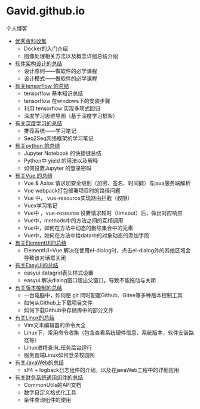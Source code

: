# Gavid.github.io
个人博客

* [优秀资料收集](https://github.com/Gavid/Gavid.github.io/tree/master/Technical_Data_Collection)
  * Docker的入门介绍
  * 图像处理相关方法以及概念详细总结介绍
* [软件架构设计的总结](https://github.com/Gavid/Gavid.github.io/tree/master/Software_Architecture)
  * 设计原则——做软件的必学课程
  * 设计模式——做软件的必学课程
* [有关tensorflow 的总结](https://github.com/Gavid/Gavid.github.io/tree/master/tensorflow)
  * tensorflow 基本知识总结
  * tensorflow 在windows下的安装步骤
  * 利用 tensorflow 实现多项式回归
  * 深度学习思维导图（基于深度学习框架）
* [有关深度学习的总结](https://github.com/Gavid/Gavid.github.io/tree/master/deepLearning)
  * 推荐系统——学习笔记
  * Seq2Seq网络框架的学习笔记
* [有关python 的总结](https://github.com/Gavid/Gavid.github.io/tree/master/python)
  * Jupyter Notebook 的快捷键总结
  * Python中 yield 的用法以及解释
  * 如何设置Jupyter 的登录密码 
* [有关Vue 的总结](https://github.com/Gavid/Gavid.github.io/tree/master/Vue)
  * Vue & Axios 请求加安全级别（加密、签名、时间戳）与java服务端解析
  * Vue webpack打包部署项目时的路径问题
  * Vue 中， vue-resource实现路由拦截（权限）
  * Vuex学习笔记
  * Vue中 ，vue-resource 设置请求超时（timeout）后，做出对应响应
  * Vue中，methods中的方法之间的互相调用
  * Vue中，如何在方法中动态的删除集合中的元素
  * Vue中，如何在方法中给data中的对象动态的添加字段
* [有关ElementUI的总结](https://github.com/Gavid/Gavid.github.io/tree/master/ElementUI)
  * ElementUI+Vue 解决在使用el-dialog时，点击el-dialog外的其他区域会导致该对话框关闭
* [有关EasyUI的总结](https://github.com/Gavid/Gavid.github.io/tree/master/EasyUI)
  * easyui datagrid表头样式设置
  * easyui 解决dialog窗口超出父窗口。导致不能拖动与关闭
* [有关版本控制的总结](https://github.com/Gavid/Gavid.github.io/tree/master/Version_Control)
  * 一台电脑中，如何使 git 同时配置Github、Gitee等多种版本控制工具
  * 如何从Github上下载项目文件
  * 如何下载Github中存储库中的部分文件
* [有关Linux的总结](https://github.com/Gavid/Gavid.github.io/tree/master/Linux)
  * Vim文本编辑器的命令大全
  * Linux下，常用命令收集（包含查看系统硬件信息，系统版本，软件安装路径等）
  * Linux进程查询_任务后台运行
  * 服务器端Linux如何登录校园网
* [有关JavaWeb的总结](https://github.com/Gavid/Gavid.github.io/tree/master/javaWeb)
  * slf4 + logback日志组件的介绍，以及在javaWeb工程中的详细应用
* [有关财务系统通用组件的总结](https://github.com/Gavid/Gavid.github.io/tree/master/%E8%B4%A2%E5%8A%A1%E7%B3%BB%E7%BB%9F%E9%80%9A%E7%94%A8%E7%BB%84%E4%BB%B6%E4%BD%BF%E7%94%A8%E8%AF%B4%E6%98%8E%E6%96%87%E6%A1%A3)
  * CommonUtils的API文档
  * 数字自定义格式化工具
  * 条件查询组件的使用
